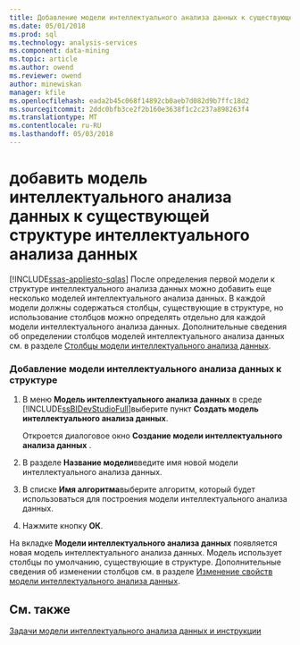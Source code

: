 ```yaml
---
title: Добавление модели интеллектуального анализа данных к существующей структуре интеллектуального анализа данных | Документы Microsoft
ms.date: 05/01/2018
ms.prod: sql
ms.technology: analysis-services
ms.component: data-mining
ms.topic: article
ms.author: owend
ms.reviewer: owend
author: minewiskan
manager: kfile
ms.openlocfilehash: eada2b45c068f14892cb0aeb7d082d9b7ffc18d2
ms.sourcegitcommit: 2ddc0bfb3ce2f2b160e3638f1c2c237a898263f4
ms.translationtype: MT
ms.contentlocale: ru-RU
ms.lasthandoff: 05/03/2018
---
```

# <a name="add-a-mining-model-to-an-existing-mining-structure"></a>добавить модель интеллектуального анализа данных к существующей структуре интеллектуального анализа данных
[!INCLUDE[ssas-appliesto-sqlas](../../includes/ssas-appliesto-sqlas.md)]
  После определения первой модели к структуре интеллектуального анализа данных можно добавить еще несколько моделей интеллектуального анализа данных. В каждой модели должны содержаться столбцы, существующие в структуре, но использование столбцов можно определять отдельно для каждой модели интеллектуального анализа данных. Дополнительные сведения об определении столбцов моделей интеллектуального анализа данных см. в разделе [Столбцы модели интеллектуального анализа данных](../../analysis-services/data-mining/mining-model-columns.md).  
  
### <a name="to-add-a-mining-model-to-the-structure"></a>Добавление модели интеллектуального анализа данных к структуре  
  
1.  В меню **Модель интеллектуального анализа данных** в среде [!INCLUDE[ssBIDevStudioFull](../../includes/ssbidevstudiofull-md.md)]выберите пункт **Создать модель интеллектуального анализа данных**.  
  
     Откроется диалоговое окно **Создание модели интеллектуального анализа данных** .  
  
2.  В разделе **Название модели**введите имя новой модели интеллектуального анализа данных.  
  
3.  В списке **Имя алгоритма**выберите алгоритм, который будет использоваться для построения модели интеллектуального анализа данных.  
  
4.  Нажмите кнопку **ОК**.  
  
 На вкладке **Модели интеллектуального анализа данных** появляется новая модель интеллектуального анализа данных. Модель использует столбцы по умолчанию, существующие в структуре. Дополнительные сведения об изменении столбцов см. в разделе [Изменение свойств модели интеллектуального анализа данных](../../analysis-services/data-mining/change-the-properties-of-a-mining-model.md).  
  
## <a name="see-also"></a>См. также  
 [Задачи модели интеллектуального анализа данных и инструкции](../../analysis-services/data-mining/mining-model-tasks-and-how-tos.md)  
  
  
